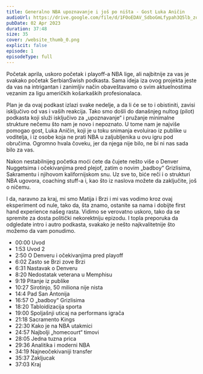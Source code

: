 ```yaml
---
title: Generalno NBA upoznavanje i još po ništa - Gost Luka Aničin
audioUrl: https://drive.google.com/file/d/1FOoEDAV_SdboGmLfypah3Q5lb_zqFUFS/view?usp=sharing
pubDate: 02 Apr 2023
duration: 37:48
size: 35
cover: /website_thumb_0.png
explicit: false
episode: 1
episodeType: full
---
```

<!--StartFragment-->

Početak aprila, uskoro početak i playoff-a NBA lige, ali najbitnije za vas je svakako početak SerbianSwish podkasta. Sama ideja iza ovog projekta jeste da vas na intrigantan i zanimljiv način obaveštavamo o svim aktuelnostima vezanim za ligu američkih košarkaških profesionalaca. 

Plan je da ovaj podkast izlazi svake nedelje, a da li će se to i obistiniti, zavisi isključivo od vas i vaših reakcija. Tako smo došli do današnjeg nultog (pilot) podkasta koji služi isključivo za „upoznavanje“ i pružanje minimalne strukture nečemu što nam je novo i nepoznato. U tome nam je najviše pomogao gost, Luka Aničin, koji je u toku snimanja evoluirao iz publike u voditelja, i iz osobe koja ne prati NBA u zaljubljenika u ovu igru pod obručima. Ogromno hvala čoveku, jer da njega nije bilo, ne bi ni nas sada bilo za vas. 

Nakon nestabilnijeg početka moći ćete da čujete nešto više o Denver Nuggetsima i očekivanjima pred plejof, zatim o novim „badboy“ Grizlisima, Sakramentu i njihovom kalifornijskom snu. Uz sve to, biće reči i o strukturi NBA ugovora, coaching stuff-a i, kao što iz naslova možete da zaključite, još o ničemu. 

I da, naravno za kraj, mi smo Matija i Brzi i mi vas vodimo kroz ovaj eksperiment od nule, tako da, šta znamo, ostanite sa nama i dobijte first hand experience našeg rasta. Vidimo se verovatno uskoro, tako da se spremite za dosta politički nekorektniju epizodu. I topla preporuka da odgledate intro i autro podkasta, svakako je nešto najkvalitetnije što možemo da vam ponudimo. 


* 00:00 Uvod 
* 1:53 Uvod 2
* 2:50 O Denveru i očekivanjima pred playoff
* 6:02 Zasto se Brzi zove Brzi 
* 6:31 Nastavak o Denveru 
* 8:20 Nedostatak veterana u Memphisu 
* 9:19 Pitanje iz publike 
* 10:27 Sirotinjo, 50 miliona nije nista 
* 14:4 Pad San Antonija 
* 16:57 O „badboy“ Grizlisima 
* 18:20 Tabloidizacija sporta 
* 19:00 Spoljašnji uticaj na performans igrača 
* 21:18 Sacramento Kings 
* 22:30 Kako je na NBA utakmici 
* 24:57 Najbolji „homecourt“ timovi 
* 28:05 Jedna tuzna prica 
* 29:36 Analitika i moderni NBA 
* 34:19 Najneočekivaniji transfer 
* 35:37 Zakljucak 
* 37:03 Kraj

<!--EndFragment-->